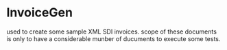 # InvoiceGen
used to create some sample XML SDI invoices. scope of these documents is only to have a considerable munber of ducuments to execute some tests.
